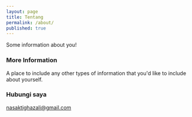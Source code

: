 ```yaml
---
layout: page
title: Tentang
permalink: /about/
published: true
---
```


Some information about you!

### More Information

A place to include any other types of information that you'd like to include about yourself.

### Hubungi saya

[nasaktighazali@gmail.com](mailto:nasaktighazali@gmail.com)
